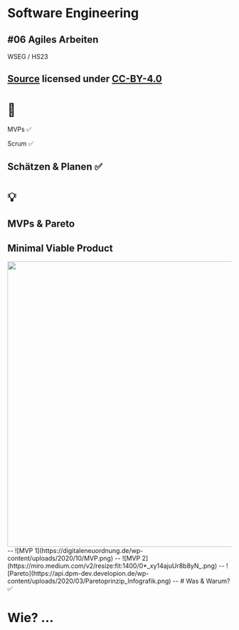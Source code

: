 # Software Engineering

## #06 Agiles Arbeiten

WSEG / HS23

[Source](https://github.com/digital-sustainability/module-wseg/tree/main/docs/slides/content/06) licensed under [CC-BY-4.0](https://github.com/digital-sustainability/module-wseg/blob/main/LICENSE)
--
# 🎯

MVPs ✅

Scrum ✅

Schätzen & Planen ✅
---
# 💡

## MVPs & Pareto

**M**inimal **V**iable **P**roduct
--
<img src="https://www.brickmakers.de/hubfs/mvp_1.png" width="640px">
--
![MVP 1](https://digitaleneuordnung.de/wp-content/uploads/2020/10/MVP.png)
--
![MVP 2](https://miro.medium.com/v2/resize:fit:1400/0*_xy14ajuUr8b8yN_.png)
--
![Pareto](https://api.dpm-dev.developion.de/wp-content/uploads/2020/03/Paretoprinzip_Infografik.png)
--
# Was & Warum? ✅

# Wie? ...